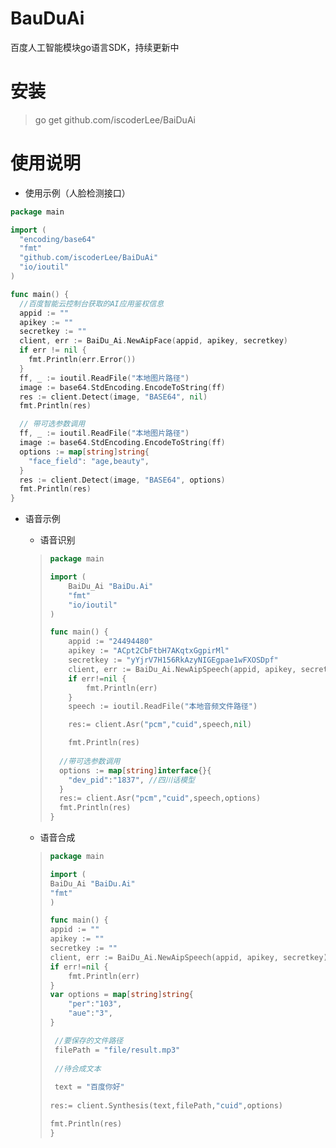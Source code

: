 # BauDuAi

百度人工智能模块go语言SDK，持续更新中

# 安装

> go get github.com/iscoderLee/BaiDuAi

# 使用说明

- 使用示例（人脸检测接口）

```go
package main

import (
  "encoding/base64"
  "fmt"
  "github.com/iscoderLee/BaiDuAi"
  "io/ioutil"
)

func main() {
  //百度智能云控制台获取的AI应用鉴权信息
  appid := ""
  apikey := ""
  secretkey := ""
  client, err := BaiDu_Ai.NewAipFace(appid, apikey, secretkey)
  if err != nil {
    fmt.Println(err.Error())
  }
  ff, _ := ioutil.ReadFile("本地图片路径")
  image := base64.StdEncoding.EncodeToString(ff)
  res := client.Detect(image, "BASE64", nil)
  fmt.Println(res)

  // 带可选参数调用
  ff, _ := ioutil.ReadFile("本地图片路径")
  image := base64.StdEncoding.EncodeToString(ff)
  options := map[string]string{
    "face_field": "age,beauty",
  }
  res := client.Detect(image, "BASE64", options)
  fmt.Println(res)
}
```

- 语音示例

  - 语音识别

  > ```go
  > package main
  > 
  > import (
  > 	BaiDu_Ai "BaiDu.Ai"
  > 	"fmt"
  > 	"io/ioutil"
  > )
  > 
  > func main() {
  > 	appid := "24494480"
  > 	apikey := "ACpt2CbFtbH7AKqtxGgpirMl"
  > 	secretkey := "yYjrV7H156RkAzyNIGEgpae1wFXOSDpf"
  > 	client, err := BaiDu_Ai.NewAipSpeech(appid, apikey, secretkey)
  > 	if err!=nil {
  > 		fmt.Println(err)
  > 	}
  > 	speech := ioutil.ReadFile("本地音频文件路径")
  > 
  > 	res:= client.Asr("pcm","cuid",speech,nil)
  > 
  > 	fmt.Println(res)
  >   
  >   //带可选参数调用
  >   options := map[string]interface{}{
  >     "dev_pid":"1837", //四川话模型
  >   }
  >   res:= client.Asr("pcm","cuid",speech,options)
  >   fmt.Println(res)
  > }
  > 
  > ```

  - 语音合成

  >
  >
  >```go
  >package main
  >
  >import (
  >	BaiDu_Ai "BaiDu.Ai"
  >	"fmt"
  >)
  >
  >func main() {
  >	appid := ""
  >	apikey := ""
  >	secretkey := ""
  >	client, err := BaiDu_Ai.NewAipSpeech(appid, apikey, secretkey)
  >	if err!=nil {
  >		fmt.Println(err)
  >	}
  >	var options = map[string]string{
  >		"per":"103",
  >		"aue":"3",
  >	}
  >	
  >  //要保存的文件路径
  >  filePath = "file/result.mp3"
  >  
  >  //待合成文本
  >  
  >  text = "百度你好"
  >  
  >	res:= client.Synthesis(text,filePath,"cuid",options)
  >
  >	fmt.Println(res)
  >}
  >```

>
>

